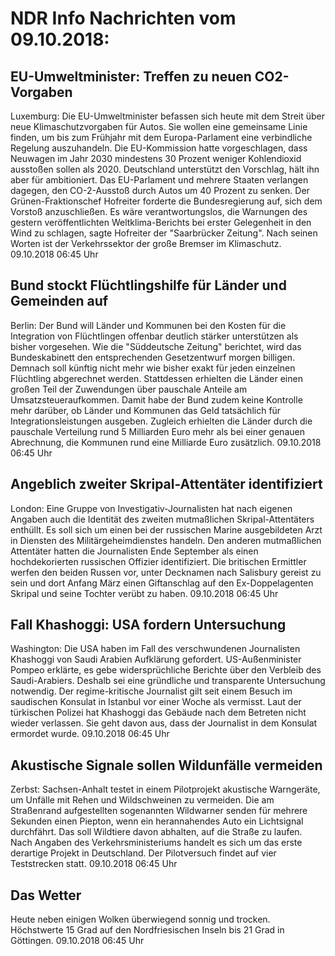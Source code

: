 # NDR Info Nachrichten vom 09.10.2018:


## EU-Umweltminister: Treffen zu neuen CO2-Vorgaben
Luxemburg: Die EU-Umweltminister befassen sich heute mit dem Streit über neue Klimaschutzvorgaben für Autos. Sie wollen eine gemeinsame Linie finden, um bis zum Frühjahr mit dem Europa-Parlament eine verbindliche Regelung auszuhandeln. Die EU-Kommission hatte vorgeschlagen, dass Neuwagen im Jahr 2030 mindestens 30 Prozent weniger Kohlendioxid ausstoßen sollen als 2020. Deutschland unterstützt den Vorschlag, hält ihn aber für ambitioniert. Das EU-Parlament und mehrere Staaten verlangen dagegen, den CO-2-Ausstoß durch Autos um 40 Prozent zu senken. Der Grünen-Fraktionschef Hofreiter forderte die Bundesregierung auf, sich dem Vorstoß anzuschließen. Es wäre verantwortungslos, die Warnungen des gestern veröffentlichten Weltklima-Berichts bei erster Gelegenheit in den Wind zu schlagen, sagte Hofreiter der "Saarbrücker Zeitung". Nach seinen Worten ist der Verkehrssektor der große Bremser im Klimaschutz. 09.10.2018 06:45 Uhr 

## Bund stockt Flüchtlingshilfe für Länder und Gemeinden auf
Berlin: Der Bund will Länder und Kommunen bei den Kosten für die Integration von Flüchtlingen offenbar deutlich stärker unterstützen als bisher vorgesehen. Wie die "Süddeutsche Zeitung" berichtet, wird das Bundeskabinett den entsprechenden Gesetzentwurf morgen billigen. Demnach soll künftig nicht mehr wie bisher exakt für jeden einzelnen Flüchtling abgerechnet werden. Stattdessen erhielten die Länder einen großen Teil der Zuwendungen über pauschale Anteile am Umsatzsteueraufkommen. Damit habe der Bund zudem keine Kontrolle mehr darüber, ob Länder und Kommunen das Geld tatsächlich für Integrationsleistungen ausgeben. Zugleich erhielten die Länder durch die pauschale Verteilung rund 5 Milliarden Euro mehr als bei einer genauen Abrechnung, die Kommunen rund eine Milliarde Euro zusätzlich. 09.10.2018 06:45 Uhr 

## Angeblich zweiter Skripal-Attentäter identifiziert
London: Eine Gruppe von Investigativ-Journalisten hat nach eigenen Angaben auch die Identität des zweiten mutmaßlichen Skripal-Attentäters enthüllt. Es soll sich um einen bei der russischen Marine ausgebildeten Arzt in Diensten des Militärgeheimdienstes handeln. Den anderen mutmaßlichen Attentäter hatten die Journalisten Ende September als einen hochdekorierten russischen Offizier identifiziert. Die britischen Ermittler werfen den beiden Russen vor, unter Decknamen nach Salisbury gereist zu sein und dort Anfang März einen Giftanschlag auf den Ex-Doppelagenten Skripal und seine Tochter verübt zu haben. 09.10.2018 06:45 Uhr 

## Fall Khashoggi: USA fordern Untersuchung
Washington:	Die USA haben im Fall des verschwundenen Journalisten Khashoggi von Saudi Arabien Aufklärung gefordert. US-Außenminister Pompeo erklärte, es gebe widersprüchliche Berichte über den Verbleib des Saudi-Arabiers. Deshalb sei eine gründliche und transparente Untersuchung notwendig. Der regime-kritische Journalist gilt seit einem Besuch im saudischen Konsulat in Istanbul vor einer Woche als vermisst. Laut der türkischen Polizei hat Khashoggi das Gebäude nach dem Betreten nicht wieder verlassen. Sie geht davon aus, dass der Journalist in dem Konsulat ermordet wurde. 09.10.2018 06:45 Uhr 

## Akustische Signale sollen Wildunfälle vermeiden
Zerbst: Sachsen-Anhalt testet in einem Pilotprojekt akustische Warngeräte, um Unfälle mit Rehen und Wildschweinen zu vermeiden. Die am Straßenrand aufgestellten sogenannten Wildwarner senden für mehrere Sekunden einen Piepton, wenn ein herannahendes Auto ein Lichtsignal durchfährt. Das soll Wildtiere davon abhalten, auf die Straße zu laufen. Nach Angaben des Verkehrsministeriums handelt es sich um das erste derartige Projekt in Deutschland. Der Pilotversuch findet auf vier Teststrecken statt. 09.10.2018 06:45 Uhr 

## Das Wetter
Heute neben einigen Wolken überwiegend sonnig und trocken. Höchstwerte 15 Grad auf den Nordfriesischen Inseln bis 21 Grad in Göttingen. 09.10.2018 06:45 Uhr 
